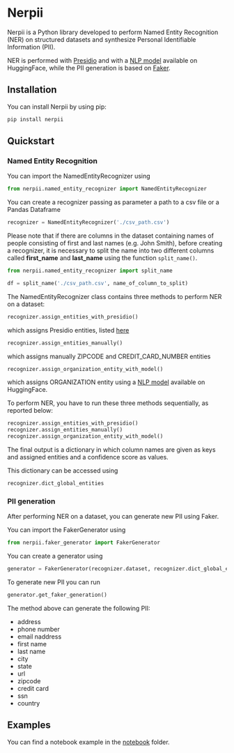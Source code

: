 # Nerpii 
Nerpii is a Python library developed to perform Named Entity Recognition (NER) on structured datasets and synthesize Personal Identifiable Information (PII).

NER is performed with [Presidio](https://github.com/microsoft/presidio) and with a [NLP model](https://huggingface.co/dslim/bert-base-NER) available on HuggingFace, while the PII generation is based on [Faker](https://faker.readthedocs.io/en/master/).

## Installation
You can install Nerpii by using pip: 

```python
pip install nerpii
```
## Quickstart
### Named Entity Recognition
You can import the NamedEntityRecognizer using
```python
from nerpii.named_entity_recognizer import NamedEntityRecognizer
```
You can create a recognizer passing as parameter a path to a csv file or a Pandas Dataframe

```python
recognizer = NamedEntityRecognizer('./csv_path.csv')
```
Please note that if there are columns in the dataset containing names of people consisting of first and last names (e.g. John Smith), before creating a recognizer, it is necessary to split the name into two different columns called <strong>first_name</strong> and <strong>last_name</strong> using the function `split_name()`.

```python
from nerpii.named_entity_recognizer import split_name

df = split_name('./csv_path.csv', name_of_column_to_split)
```
The NamedEntityRecognizer class contains three methods to perform NER on a dataset:

```python
recognizer.assign_entities_with_presidio()
```
which assigns Presidio entities, listed [here](https://microsoft.github.io/presidio/supported_entities/)

```python
recognizer.assign_entities_manually()
```
which assigns manually ZIPCODE and CREDIT_CARD_NUMBER entities 

```python
recognizer.assign_organization_entity_with_model()
```
which assigns ORGANIZATION entity using a [NLP model](https://huggingface.co/dslim/bert-base-NER) available on HuggingFace.

To perform NER, you have to run these three methods sequentially, as reported below:

```python
recognizer.assign_entities_with_presidio()
recognizer.assign_entities_manually()
recognizer.assign_organization_entity_with_model()
```

The final output is a dictionary in which column names are given as keys and assigned entities and a confidence score as values.

This dictionary can be accessed using

```python
recognizer.dict_global_entities
```

### PII generation 

After performing NER on a dataset, you can generate new PII using Faker. 

You can import the FakerGenerator using 

```python
from nerpii.faker_generator import FakerGenerator
```

You can create a generator using

```python
generator = FakerGenerator(recognizer.dataset, recognizer.dict_global_entities)
```
To generate new PII you can run

```python
generator.get_faker_generation()
```
The method above can generate the following PII:
* address
* phone number
* email naddress
* first name
* last name
* city
* state
* url
* zipcode
* credit card
* ssn
* country

## Examples

You can find a notebook example in the [notebook](https://github.com/Clearbox-AI/nerpii/tree/main/notebooks) folder. 


